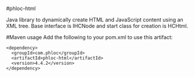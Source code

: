 #phloc-html

Java library to dynamically create HTML and JavaScript content using an XML tree. Base interface is IHCNode and start class for creation is HCHtml.

#Maven usage
Add the following to your pom.xml to use this artifact:
```
<dependency>
  <groupId>com.phloc</groupId>
  <artifactId>phloc-html</artifactId>
  <version>4.4.2</version>
</dependency>
```
